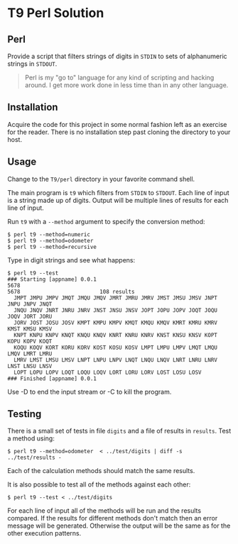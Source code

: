 # T9 Perl Solution

## Perl

Provide a script that filters strings of digits in `STDIN`
to sets of alphanumeric strings in `STDOUT`.

> Perl is my "go to" language for any kind of scripting and hacking around.
I get more work done in less time than in any other language.

## Installation

Acquire the code for this project in some normal fashion left as an exercise
for the reader.
There is no installation step past cloning the directory to your host.

## Usage

Change to the `T9/perl` directory in your favorite command shell.

The main program is `t9` which filters from `STDIN` to `STDOUT`.
Each line of input is a string made up of digits.
Output will be multiple lines of results for each line of input.

Run `t9` with a `--method` argument to specify the conversion method:

    $ perl t9 --method=numeric
    $ perl t9 --method=odometer
    $ perl t9 --method=recursive

Type in digit strings and see what happens:

    $ perl t9 --test
    ### Starting [appname] 0.0.1
    5678
    5678                         108 results
      JMPT JMPU JMPV JMQT JMQU JMQV JMRT JMRU JMRV JMST JMSU JMSV JNPT JNPU JNPV JNQT
      JNQU JNQV JNRT JNRU JNRV JNST JNSU JNSV JOPT JOPU JOPV JOQT JOQU JOQV JORT JORU
      JORV JOST JOSU JOSV KMPT KMPU KMPV KMQT KMQU KMQV KMRT KMRU KMRV KMST KMSU KMSV
      KNPT KNPU KNPV KNQT KNQU KNQV KNRT KNRU KNRV KNST KNSU KNSV KOPT KOPU KOPV KOQT
      KOQU KOQV KORT KORU KORV KOST KOSU KOSV LMPT LMPU LMPV LMQT LMQU LMQV LMRT LMRU
      LMRV LMST LMSU LMSV LNPT LNPU LNPV LNQT LNQU LNQV LNRT LNRU LNRV LNST LNSU LNSV
      LOPT LOPU LOPV LOQT LOQU LOQV LORT LORU LORV LOST LOSU LOSV
    ### Finished [appname] 0.0.1

Use <ctrl>-D to end the input stream or <ctrl>-C to kill the program.

## Testing

There is a small set of tests in file `digits` and a file of results in `results`.
Test a method using:

    $ perl t9 --method=odometer  < ../test/digits | diff -s ../test/results -

Each of the calculation methods should match the same results.

It is also possible to test all of the methods against each other:

    $ perl t9 --test < ../test/digits

For each line of input all of the methods will be run and the results compared.
If the results for different methods don't match then an error message will be generated.
Otherwise the output will be the same as for the other execution patterns.
